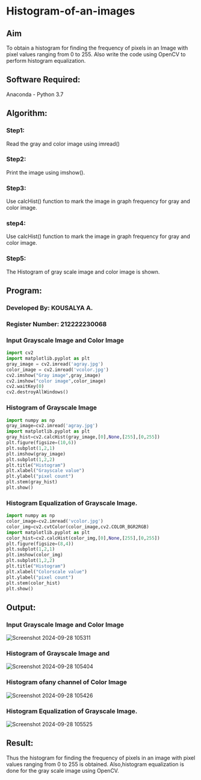# Histogram-of-an-images
## Aim
To obtain a histogram for finding the frequency of pixels in an Image with pixel values ranging from 0 to 255. Also write the code using OpenCV to perform histogram equalization.

## Software Required:
Anaconda - Python 3.7

## Algorithm:
### Step1:
Read the gray and color image using imread()
### Step2:
Print the image using imshow().
### Step3:
Use calcHist() function to mark the image in graph frequency for gray and color image.
### step4:
Use calcHist() function to mark the image in graph frequency for gray and color image.
### Step5:
The Histogram of gray scale image and color image is shown.

## Program:
### Developed By: KOUSALYA A.
### Register Number: 212222230068
### Input Grayscale Image and Color Image
```python
import cv2
import matplotlib.pyplot as plt
gray_image = cv2.imread('agray.jpg')
color_image = cv2.imread('vcolor.jpg')
cv2.imshow("Gray image",gray_image)
cv2.imshow("color image",color_image)
cv2.waitKey(0)
cv2.destroyAllWindows()
```
### Histogram of Grayscale Image
```python
import numpy as np
gray_image=cv2.imread('agray.jpg')
import matplotlib.pyplot as plt 
gray_hist=cv2.calcHist(gray_image,[0],None,[255],[0,255])
plt.figure(figsize=(10,6))
plt.subplot(1,2,1)
plt.imshow(gray_image)
plt.subplot(1,2,2)
plt.title("Histogram")
plt.xlabel("Grayscale value")
plt.ylabel("pixel count")
plt.stem(gray_hist)
plt.show()
```
### Histogram Equalization of Grayscale Image.
```python
import numpy as np
color_image=cv2.imread('vcolor.jpg')
color_img=cv2.cvtColor(color_image,cv2.COLOR_BGR2RGB)
import matplotlib.pyplot as plt 
color_hist=cv2.calcHist(color_img,[0],None,[255],[0,255])
plt.figure(figsize=(8,4))
plt.subplot(1,2,1)
plt.imshow(color_img)
plt.subplot(1,2,2)
plt.title("Histogram")
plt.xlabel("Colorscale value")
plt.ylabel("pixel count")
plt.stem(color_hist)
plt.show()
```

## Output:
### Input Grayscale Image and Color Image
![Screenshot 2024-09-28 105311](https://github.com/user-attachments/assets/b3fc969e-1931-4dce-9936-85715c7009ba)

### Histogram of Grayscale Image and 
![Screenshot 2024-09-28 105404](https://github.com/user-attachments/assets/0a04d475-64a3-4d40-b6ab-a58bbb5378ff)

### Histogram ofany channel of Color Image
![Screenshot 2024-09-28 105426](https://github.com/user-attachments/assets/fb3eec34-36f8-4aac-adbb-5815fb9fcdc2)

### Histogram Equalization of Grayscale Image.
![Screenshot 2024-09-28 105525](https://github.com/user-attachments/assets/39b67bf7-b6d8-489a-90a1-4bff2b56d2ce)

## Result: 
Thus the histogram for finding the frequency of pixels in an image with pixel values ranging from 0 to 255 is obtained. Also,histogram equalization is done for the gray scale image using OpenCV.
